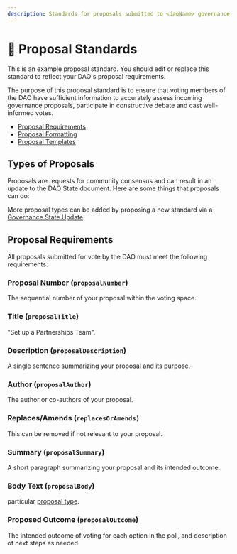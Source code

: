 ```yaml
---
description: Standards for proposals submitted to <daoName> governance.
---
```


# 📃 Proposal Standards

This is an example proposal standard. You should edit or replace this standard to reflect your DAO's proposal requirements.

<!-- Briefly describe your DAO's use of proposal standards here -->

The purpose of this proposal standard is to ensure that voting members of the DAO have sufficient information to accurately assess incoming governance proposals, participate in constructive debate and cast well-informed votes.

- [Proposal Requirements](./#proposal-requirements)
- [Proposal Formatting](./#proposal-formatting)
- [Proposal Templates](./#proposal-templates)

## Types of Proposals

Proposals are requests for community consensus and can result in an update to the DAO State document. Here are some things that proposals can do:

<!-- list proposal types here -->

More proposal types can be added by proposing a new standard via a [Governance State Update](metagovernance.md).

## Proposal Requirements

All proposals submitted for vote by the DAO must meet the following requirements:

### Proposal Number (`proposalNumber`)

The sequential number of your proposal within the voting space.

### Title (`proposalTitle`)

"Set up a Partnerships Team".

### Description (`proposalDescription`)

A single sentence summarizing your proposal and its purpose.

### Author (`proposalAuthor`)

The author or co-authors of your proposal.

### Replaces/Amends (`replacesOrAmends)`

This can be removed if not relevant to your proposal.

### Summary (`proposalSummary`)

A short paragraph summarizing your proposal and its intended outcome.

### Body Text (`proposalBody`)

particular [proposal type](./#types-of-proposals).

### Proposed Outcome (`proposalOutcome`)

The intended outcome of voting for each option in the poll, and description of next steps as needed.

